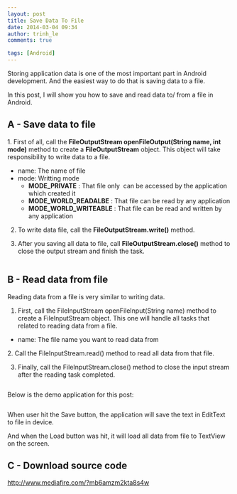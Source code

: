 ```yaml
---
layout: post
title: Save Data To File
date: 2014-03-04 09:34
author: trinh_le
comments: true

tags: [Android]
---
```



Storing application data is one of the most important part in Android development. And the easiest way to do that is saving data to a file.

In this post, I will show you how to save and read data to/ from a file in Android.
<h2>A - Save data to file</h2>
1. First of all, call the <strong>FileOutputStream openFileOutput(String name, int mode)</strong> method to create a <strong>FileOutputStream</strong> object. This object will take responsibility to write data to a file.
<ul>
	<li>name: The name of file</li>
	<li>mode: Writting mode
<ul>
	<li><strong>MODE_PRIVATE</strong> : That file only  can be accessed by the application which created it</li>
	<li><strong>MODE_WORLD_READALBE</strong> : That file can be read by any application</li>
	<li><strong>MODE_WORLD_WRITEABLE</strong> : That file can be read and written by any application</li>
</ul>
</li>
</ul>
<!--more-->

2. To write data file, call the <strong>FileOutputStream.write()</strong> method.

3. After you saving all data to file, call <strong>FileOutputStream.close()</strong> method to close the output stream and finish the task.

<img class="aligncenter" src="http://i1189.photobucket.com/albums/z427/khanhtrinhspk/Image%20Source%20Code/1-10.jpg" alt="" />
<h2>B - Read data from file</h2>
Reading data from a file is very similar to writing data.

1. First, call the FileInputStream openFileInput(String name) method to create a FileInputStream object. This one will handle all tasks that related to reading data from a file.
<ul>
	<li>name: The file name you want to read data from</li>
</ul>
2. Call the FileInputStream.read() method to read all data from that file.

3. Finally, call the FileInputStream.close() method to close the input stream after the reading task completed.

<img class="aligncenter" src="http://i1189.photobucket.com/albums/z427/khanhtrinhspk/Image%20Source%20Code/2-12.jpg" alt="" />

Below is the demo application for this post:

<img class="aligncenter" src="http://i1189.photobucket.com/albums/z427/khanhtrinhspk/Image%20Source%20Code/3-11.jpg" alt="" />

When user hit the Save button, the application will save the text in EditText to file in device.

And when the Load button was hit, it will load all data from file to TextView on the screen.
<h2>C - Download source code</h2>
<a href="http://www.mediafire.com/?mb6amzm2kta8s4w">http://www.mediafire.com/?mb6amzm2kta8s4w</a>
